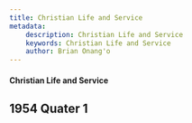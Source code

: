 ```yaml
---
title: Christian Life and Service
metadata:
    description: Christian Life and Service
    keywords: Christian Life and Service
    author: Brian Onang'o
---
```


#### Christian Life and Service

## 1954 Quater 1
